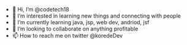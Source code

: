 - 👋 Hi, I’m @codetech18
- 👀 I’m interested in learning new things and connecting with people
- 🌱 I’m currently learning java, jsp, web dev, andriod, jsf 
- 💞️ I’m looking to collaborate on anything profitable
- 📫 How to reach me on twitter @koredeDev

<!---
codetech18/codetech18 is a ✨ special ✨ repository because its `README.md` (this file) appears on your GitHub profile.
You can click the Preview link to take a look at your changes.
--->
